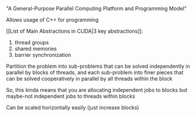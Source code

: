 "A General-Purpose Parallel Computing Platform and Programming Model"

Allows usage of C++ for programming

[[List of Main Abstractions in CUDA|3 key abstractions]]:
1. thread groups
2. shared memories
3. barrier synchronization

Partition the problem into sub-problems that can be solved independently in parallel by blocks of threads, and each sub-problem into finer pieces that can be solved cooperatively in parallel by all threads within the block

So, this kinda means that you are allocating independent jobs to blocks but maybe-not independent jobs to threads within blocks

Can be scaled horizontally easily (just increase blocks)